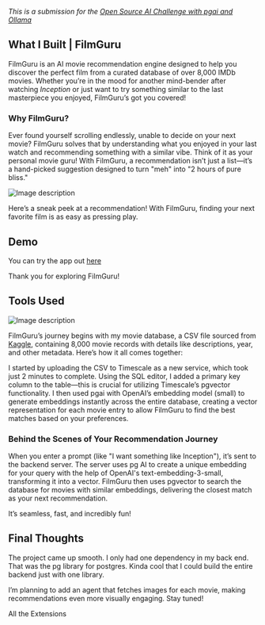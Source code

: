 *This is a submission for the [Open Source AI Challenge with pgai and Ollama ](https://dev.to/challenges/pgai)*

## What I Built | FilmGuru
FilmGuru is an AI movie recommendation engine designed to help you discover the perfect film from a curated database of over 8,000 IMDb movies. Whether you’re in the mood for another mind-bender after watching _Inception_ or just want to try something similar to the last masterpiece you enjoyed, FilmGuru’s got you covered!

### Why FilmGuru?

Ever found yourself scrolling endlessly, unable to decide on your next movie? FilmGuru solves that by understanding what you enjoyed in your last watch and recommending something with a similar vibe. Think of it as your personal movie guru! With FilmGuru, a recommendation isn’t just a list—it’s a hand-picked suggestion designed to turn "meh" into "2 hours of pure bliss." 


![Image description](https://dev-to-uploads.s3.amazonaws.com/uploads/articles/f8cgdujueg2ikehge1gv.png)

Here’s a sneak peek at a recommendation! With FilmGuru, finding your next favorite film is as easy as pressing play.


## Demo


You can try the app out [here](https://filmguru-omega.vercel.app/)

Thank you for exploring FilmGuru!

## Tools Used


![Image description](https://dev-to-uploads.s3.amazonaws.com/uploads/articles/ih0icp8ku0wyuo4uwy8o.jpeg)

FilmGuru’s journey begins with my movie database, a CSV file sourced from [Kaggle](https://www.kaggle.com/code/payamamanat/imdb-movies/input), containing 8,000 movie records with details like descriptions, year, and other metadata. Here’s how it all comes together:

I started by uploading the CSV to Timescale as a new service, which took just 2 minutes to complete.
Using the SQL editor, I added a primary key column to the table—this is crucial for utilizing Timescale’s pgvector functionality.
I then used pgai with OpenAI’s embedding model (small) to generate embeddings instantly across the entire database, creating a vector representation for each movie entry to allow FilmGuru to find the best matches based on your preferences.

### Behind the Scenes of Your Recommendation Journey

When you enter a prompt (like "I want something like Inception"), it’s sent to the backend server.
The server uses pg AI to create a unique embedding for your query with the help of OpenAI's text-embedding-3-small, transforming it into a vector.
FilmGuru then uses pgvector to search the database for movies with similar embeddings, delivering the closest match as your next recommendation.

It’s seamless, fast, and incredibly fun!


## Final Thoughts
The project came up smooth. I only had one dependency in my back end. That was the pg library for postgres. Kinda cool that I could build the entire backend just with one library.

I’m planning to add an agent that fetches images for each movie, making recommendations even more visually engaging. Stay tuned!


<!-- List all the prize categories (Open-source Models from Ollama, Vectorizer Vibe, All the Extensions) your submission may qualify for, if any. -->
All the Extensions
